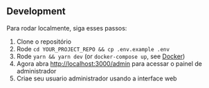 ## Development

Para rodar localmente, siga esses passos:

1. Clone o repositório
1. Rode `cd YOUR_PROJECT_REPO && cp .env.example .env`
1. Rode `yarn && yarn dev` (or `docker-compose up`, see [Docker](#docker))
1. Agora abra [http://localhost:3000/admin](http://localhost:3000/admin) para acessar o painel de administrador
1. Criae seu usuario administrador usando a interface web
